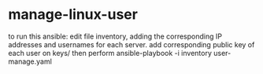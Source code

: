# manage-linux-user
to run this ansible:
edit file inventory, adding the corresponding IP addresses and usernames for each server.
add corresponding public key of each user on keys/
then perform 
ansible-playbook -i inventory user-manage.yaml
